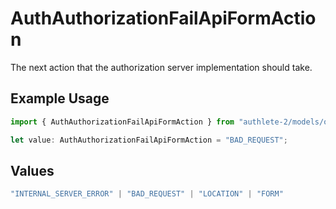 # AuthAuthorizationFailApiFormAction

The next action that the authorization server implementation should take.

## Example Usage

```typescript
import { AuthAuthorizationFailApiFormAction } from "authlete-2/models/operations";

let value: AuthAuthorizationFailApiFormAction = "BAD_REQUEST";
```

## Values

```typescript
"INTERNAL_SERVER_ERROR" | "BAD_REQUEST" | "LOCATION" | "FORM"
```